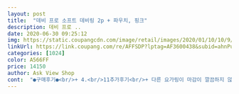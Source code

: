 ```yaml
---
layout: post 
title:  "데비 프로 소프트 데비링 2p + 파우치, 핑크" 
description: 데비 프로 ..
date: 2020-06-30 09:25:12 
img: https://static.coupangcdn.com/image/retail/images/2020/01/10/10/9/704ec603-c995-4090-aa8c-575d84a26a5a.jpg 
linkUrl: https://link.coupang.com/re/AFFSDP?lptag=AF3600438&subid=ahnPublicAsk&pageKey=1175967524&itemId=2154800213&vendorItemId=70153066916&traceid=V0-113-a3fbfcf252566c29 
categories: [1024] 
color: A566FF 
price: 14150 
author: Ask View Shop 
cont:  "●구매후기●<br/>+ 4.<br/>11추가후기<br/>+ 다른 요가링이 마감이 깔끔하지 않아서 플라스틱이 미세하게 튀어나와 다리에 상처가 났다는 리뷰를 많이봤어요!<br/>+ 요제품은 다른 제품들과 다르게 파우치가 있어서<br/>+5.<br/>3 추가후기<br/><br/> -<br/>https://www.<br/>junsungki.<br/>com/magazine/post<br/> -detail.<br/>do?id2121<br/>♤ 구매이유<br/>♤ 사용후기<br/>겉에 뭔가 미끄럼방지 코팅이 입혀져있어서 잘 빠지지 않더라구요.<br/> 무엇보다 제 다리도 수용해주는 제품력은 아주 우수하다고 장담할수 있지만 조오금만 더 저렴하면 좋을것 같아요!<br/>결론은 ,,, 만만하다고 생각하신분들은 걸어다니면서<br/>계속해서 붓기 없이 잘 자길 기대해봅니다<br/>구매동기)<br/>구매이유 : 알바하다보니 장시간 서있느라 다리가<br/>그래서 다리 관리를 위해 구매해봤어요.<br/><br/>그러다보니 점점 제 다리살로 자리잡는느낌?<br/>기사편집분이라 혹시 문제되믄 지울수있어요<br/>깔끔하게 정리가능하다는 점이 아주 큰 플러스 요소같아융<br/> -<br/>너무 시원하고 좋더라구요.<br/><br/>누가 제 다리를 물고 놓아주지 않는것 같았어요ㅋㅋㅋ<br/>다른 상품들 보다 가격이 좀 나가지만 다 비슷한것 같고, 파우치에 보관이 가능하단점에 끌려 샀네요^^<br/>다리가 붓고 땅기는날 풀어준다 생각하시구 구매하시면 좋을것 같아 사진을 남깁니다 <br/>다리가.<br/>.<br/>다리가 안들어 가더라구요ㅋㅋㅋㅋ<br/>다리힘도 강하고 근육도 많은편이긴하지만 뭔가<br/>다양하게 있어서<br/>대신 이걸 착용하면 혈액순환이 덜 되는 건지 발등에 핏줄이 빡! 서서 오래는 안 하려고요<br/>도움되셨다면 도움버튼 눌러주심 감사드려요 :)<br/>돈도 돈이고 운동하면 유지 기간도 짧아지고 말짱 도루묵 되는 게 아까워서<br/>두려워졌는데 지인집에 요가링이 있길래 써봤는데<br/>둘다 하나씩 가지고있기 좋은 템이라 수정하러 왔어욥<br/>땅기지두 않고 진짜 물건이네요ㅋㅋㅋ<br/>때문에 소프트라는 이름을 뒤집어 썼지만 하나도 안소프트하고, 남자다리도 들어간다는 후기를 보고 요걸로 재구매 했어요ㅋㅋㅋㅋ<br/>또 저처럼 종아리 알때미 구매하시는 거면<br/>똑같이 자국 남아서 그냥 맨살에 사용해요<br/>뛰어다닐수도 있겠던데요ㅋㅋㅋㅋㅋ<br/>마감처리가 안좋아서<br/>맨살에 하면 자국 많이 남을까봐 잠옷 위에 해봤는데<br/>며칠 멍이들수도 있으니까 레깅스나 얇은바지 착용 후 하시는게 조아욥<br/>미리 끼고 해보는건 어떨까? 해서 일자바지안에<br/>별점 : ⭐️⭐️⭐️⭐️<br/>보관이 매우 용이한게 큰 장점 같아요ㅋㅋㅋㅋ<br/>부종완화를 목적으로 산거라 확실히 시원하네요ㅜㅜ 착용하고 걸으면 누가 내 종아릿살을 쫙 당겨주는 느낌이에요ㅋㅋ<br/>불편한점은 전혀 없었어요.<br/><br/>비밀스럽게 착용한후 출근하고 일해봤습니다,,,<br/>빼빼 마르신거 아니그 새다리 가지신거 아니그<br/>사라져라 알!!!!<br/>사용해보세요,, 집에서만 쓸때랑은 차원이 다르게 자극적^<br/>살 쓸리는 경우가 있다고 하더라구요.<br/>.<br/><br/>서서 다닐 땐 괜찮을 때 앉으면 바로 빠져버려요 그것 때문에 헐겁다고 느낄 때도 있습니다<br/>소프트 또 샀어요<br/>소프트는 처음 종아리하기 좋은데<br/>소프트링이라 표면도 좀 부드러운 고무느낌(?)^^;; 무튼 마감이 안예쁘지만 상처날 마감은 아니란 소리네요ㅍㅎㅎ<br/>소프트인지 모르고 샀는데 이거 쓰고 적응되면 하드도 써보려고요<br/>솔직히 느낌 전 크게 안오더라구요.<br/>.<br/>? 처음부터 걸을수 있었고 심지어 착용하고 자도 괜찮았어요.<br/><br/>수정하는 김에 올바른 종아리 사용법 사진 추가해요<br/>수정해요<br/>스트레칭은 역시 하드가 좋네요<br/>실착후기 : 붓기는 줄어들지만 날씬다리는 가능할지 미지수<br/>아쉬운점은 가격이였어요!<br/>안쪽에 마감처리가 안예쁘게 티나지만 다른 상품들 후기에 다리에 긁혀 상처났다는것 같은 상처는 안나요ㅋㅋ<br/>앉아서 일하는 직업이다보니<br/>알바가 끝나면 뭔가 다리가 아플것 같아<br/>알이 더 두꺼워지기 전에 스스로 개선해보고자 요가링 구매했어요<br/>알이 심할수록 통증이 쎈데 또 시원하기도 해요<br/>앞으로 집에 있을땐 계속 착용하고 있으려구용<br/>얘는 마감 깔끔하고 잘돼있더라구요 <br/>어려서부터 무쇠다리라는 소리를 종종 들었고<br/>어제 하루종일 7센티 정도되는 구두를 신고 뛰어다녔는데요<br/>어젠 밤에 붓기가 덜해선지 편하게 잤고 아침에도 개운했네요.<br/><br/>여름도 다가오는데 반바지,치마입기가<br/>역시 파우치가 있어 깔끔히 보관 가능해요.<br/>(집에 애기들이 있어서 장난감인줄알고 위험하게 가지고 놀 수 있어서 쏙 담아두니 그다지 관심 없네요ㅍㅎㅎ)<br/>열심히 사용해서 부종없는 다리로 거듭날거에용!!<br/>오늘은 주말에 이틀연속 알바인데 그 후에도 후기 남겨볼게요 !! 넘 만족스 <br/>오래전부터 다리부종이 심했어요.<br/><br/>옷 입구 해도 멍들수는 있어요<br/>왜 이제야샀나 싶네요.<br/><br/>왠만하심 소프트로 사세요<br/>요가링 광고가 핫하길래 아무것도 모르고 하드샀다가<br/>요가링치고는 족흠 비싼감이 있더라구요.<br/> 물론 플라스틱만 덩그라니 있는 제품도 아니고,<br/>요즘 잠깐만 서있어도 알이 바로 배고 쥐도 잘 내려서<br/>원래 종아리ㅂㅌㅅ 일 년에 한 번씩 맞았는데<br/>이 상품은 맨살에 계속 착용하고 걸어도 보았는데<br/>이 제품보다 저렴한것도 있었지만<br/>이거 하고 잠드니까 정말 하나도 안붓고<br/>이건 딱 적당한 느낌이라 좋아요.<br/><br/>이것저것 따라 했더니 다음날 훨씬 다리가 가벼워진 느낌이에요!<br/>이전에 같은 브랜드의 일반 요가링을 구매했었는데<br/>인터넷에 요가링 사용법, 활용법 검색하면<br/>일반적인 제품이 내다리에 안들어가니까 족흠 현타가 <br/>자세히 보면 마감처리 부분이 매끄럽지는 않은데<br/>저와 같은 다리를 소유하셨다면 날씬해지기 보다는<br/>제가 요제품 일반 요가링도 받아보고 사용해봤는데 (1회 사용하려했으나 안들어가서 반품함) 그 제품도 깔끔하게 마감 잘 되있는걸로 봐서는 요 브랜드가 다른 요가링에 비해 조금 비싸지만 꼼꼼히 잘 만들어주시는것 같아요!<br/>조이는 느낌 때문에 종아리에 힘이 덜 들어가서 진짜 빠질 거 같은 느낌이 들어요<br/>좀더 꾸준히 하면 알도 좀 빠질까 기대해봅니다:)<br/>종아리 많이 두꺼운 분들도 어렵지 않게 착용 가능할 거 같아요<br/>지인 집에서는 하드타입이어서 조금만 신고 걸어도 아팠는데<br/>짠 음식을 좋아해서 종아리가 자주 부어 두껍다고 느끼는 편인데<br/>착용감)<br/>착용하는데 딱히 문제는 안되네요.<br/><br/>참고만 하세용<br/>처음 쓰시는 분들은 소프트도 아파요<br/>처음 하는 건데 조이는 느낌은 들지만 아프지 않아서 괜찮은 듯해요<br/>총평)<br/>출산하고 다리 부종이 심해진것 같아 반신반의 하며 구입했어요.<br/> 오늘 벌써 2일차 착용했고, 하루 세번 5분10분 착용했어요.<br/><br/>출처는 전성기 닷컴 메거진이이구욥<br/>퉁퉁 붓고 아픈느낌이 들더니 다음날엔 항상 다리가 부어서인지 기력이 하나도 없고 움직이기 싫길래 주문해봤어요 !<br/>특히 까치발을 올려서 물건을 찾는데 최고의 자극이오더라구요ㅋㅋㅋㅋ 걸어다닌지 한시간만에 아이와 인사를 하고 가방속에 고이 모셨습니다,, 잘때 다시차고 자려구요ㅋㅋㅋ<br/>폼롤러로는 뭔가 부족한 느낌이라서 아예 다리에 촥 붙여버리는 요가링이 좋지 않을까라는 생각으로ㅋㅋㅋㅋ<br/>하드 종아리 끼지도 못해욥<br/>하지만 알바하고 바로 착용후 잠들면 다음날 확실히 덜 붓는것 같아서 만족 스럽습니다ㅎㅎ<br/>헬스용품 이곳저곳에 나와있으면 뭔가 지저분한데<br/>+ 4.<br/>11추가후기<br/>+ 다른 요가링이 마감이 깔끔하지 않아서 플라스틱이 미세하게 튀어나와 다리에 상처가 났다는 리뷰를 많이봤어요!<br/>+ 요제품은 다른 제품들과 다르게 파우치가 있어서<br/>+5.<br/>3 추가후기<br/><br/> -<br/>https://www.<br/>junsungki.<br/>com/magazine/post<br/> -detail.<br/>do?id2121<br/>♤ 구매이유<br/>♤ 사용후기<br/>겉에 뭔가 미끄럼방지 코팅이 입혀져있어서 잘 빠지지 않더라구요.<br/> 무엇보다 제 다리도 수용해주는 제품력은 아주 우수하다고 장담할수 있지만 조오금만 더 저렴하면 좋을것 같아요!<br/>결론은 ,,, 만만하다고 생각하신분들은 걸어다니면서<br/>계속해서 붓기 없이 잘 자길 기대해봅니다<br/>구매동기)<br/>구매이유 : 알바하다보니 장시간 서있느라 다리가<br/>그래서 다리 관리를 위해 구매해봤어요.<br/><br/>그러다보니 점점 제 다리살로 자리잡는느낌?<br/>기사편집분이라 혹시 문제되믄 지울수있어요<br/>깔끔하게 정리가능하다는 점이 아주 큰 플러스 요소같아융<br/> -<br/>너무 시원하고 좋더라구요.<br/><br/>누가 제 다리를 물고 놓아주지 않는것 같았어요ㅋㅋㅋ<br/>다른 상품들 보다 가격이 좀 나가지만 다 비슷한것 같고, 파우치에 보관이 가능하단점에 끌려 샀네요^^<br/>다리가 붓고 땅기는날 풀어준다 생각하시구 구매하시면 좋을것 같아 사진을 남깁니다 <br/>다리가.<br/>.<br/>다리가 안들어 가더라구요ㅋㅋㅋㅋ<br/>다리힘도 강하고 근육도 많은편이긴하지만 뭔가<br/>다양하게 있어서<br/>대신 이걸 착용하면 혈액순환이 덜 되는 건지 발등에 핏줄이 빡! 서서 오래는 안 하려고요<br/>도움되셨다면 도움버튼 눌러주심 감사드려요 :)<br/>돈도 돈이고 운동하면 유지 기간도 짧아지고 말짱 도루묵 되는 게 아까워서<br/>두려워졌는데 지인집에 요가링이 있길래 써봤는데<br/>둘다 하나씩 가지고있기 좋은 템이라 수정하러 왔어욥<br/>땅기지두 않고 진짜 물건이네요ㅋㅋㅋ<br/>때문에 소프트라는 이름을 뒤집어 썼지만 하나도 안소프트하고, 남자다리도 들어간다는 후기를 보고 요걸로 재구매 했어요ㅋㅋㅋㅋ<br/>또 저처럼 종아리 알때미 구매하시는 거면<br/>똑같이 자국 남아서 그냥 맨살에 사용해요<br/>뛰어다닐수도 있겠던데요ㅋㅋㅋㅋㅋ<br/>마감처리가 안좋아서<br/>맨살에 하면 자국 많이 남을까봐 잠옷 위에 해봤는데<br/>며칠 멍이들수도 있으니까 레깅스나 얇은바지 착용 후 하시는게 조아욥<br/>미리 끼고 해보는건 어떨까? 해서 일자바지안에<br/>별점 : ⭐️⭐️⭐️⭐️<br/>보관이 매우 용이한게 큰 장점 같아요ㅋㅋㅋㅋ<br/>부종완화를 목적으로 산거라 확실히 시원하네요ㅜㅜ 착용하고 걸으면 누가 내 종아릿살을 쫙 당겨주는 느낌이에요ㅋㅋ<br/>불편한점은 전혀 없었어요.<br/><br/>비밀스럽게 착용한후 출근하고 일해봤습니다,,,<br/>빼빼 마르신거 아니그 새다리 가지신거 아니그<br/>사라져라 알!!!!<br/>사용해보세요,, 집에서만 쓸때랑은 차원이 다르게 자극적^<br/>살 쓸리는 경우가 있다고 하더라구요.<br/>.<br/><br/>서서 다닐 땐 괜찮을 때 앉으면 바로 빠져버려요 그것 때문에 헐겁다고 느낄 때도 있습니다<br/>소프트 또 샀어요<br/>소프트는 처음 종아리하기 좋은데<br/>소프트링이라 표면도 좀 부드러운 고무느낌(?)^^;; 무튼 마감이 안예쁘지만 상처날 마감은 아니란 소리네요ㅍㅎㅎ<br/>소프트인지 모르고 샀는데 이거 쓰고 적응되면 하드도 써보려고요<br/>솔직히 느낌 전 크게 안오더라구요.<br/>.<br/>? 처음부터 걸을수 있었고 심지어 착용하고 자도 괜찮았어요.<br/><br/>수정하는 김에 올바른 종아리 사용법 사진 추가해요<br/>수정해요<br/>스트레칭은 역시 하드가 좋네요<br/>실착후기 : 붓기는 줄어들지만 날씬다리는 가능할지 미지수<br/>아쉬운점은 가격이였어요!<br/>안쪽에 마감처리가 안예쁘게 티나지만 다른 상품들 후기에 다리에 긁혀 상처났다는것 같은 상처는 안나요ㅋㅋ<br/>앉아서 일하는 직업이다보니<br/>알바가 끝나면 뭔가 다리가 아플것 같아<br/>알이 더 두꺼워지기 전에 스스로 개선해보고자 요가링 구매했어요<br/>알이 심할수록 통증이 쎈데 또 시원하기도 해요<br/>앞으로 집에 있을땐 계속 착용하고 있으려구용<br/>얘는 마감 깔끔하고 잘돼있더라구요 <br/>어려서부터 무쇠다리라는 소리를 종종 들었고<br/>어제 하루종일 7센티 정도되는 구두를 신고 뛰어다녔는데요<br/>어젠 밤에 붓기가 덜해선지 편하게 잤고 아침에도 개운했네요.<br/><br/>여름도 다가오는데 반바지,치마입기가<br/>역시 파우치가 있어 깔끔히 보관 가능해요.<br/>(집에 애기들이 있어서 장난감인줄알고 위험하게 가지고 놀 수 있어서 쏙 담아두니 그다지 관심 없네요ㅍㅎㅎ)<br/>열심히 사용해서 부종없는 다리로 거듭날거에용!!<br/>오늘은 주말에 이틀연속 알바인데 그 후에도 후기 남겨볼게요 !! 넘 만족스 <br/>오래전부터 다리부종이 심했어요.<br/><br/>옷 입구 해도 멍들수는 있어요<br/>왜 이제야샀나 싶네요.<br/><br/>왠만하심 소프트로 사세요<br/>요가링 광고가 핫하길래 아무것도 모르고 하드샀다가<br/>요가링치고는 족흠 비싼감이 있더라구요.<br/> 물론 플라스틱만 덩그라니 있는 제품도 아니고,<br/>요즘 잠깐만 서있어도 알이 바로 배고 쥐도 잘 내려서<br/>원래 종아리ㅂㅌㅅ 일 년에 한 번씩 맞았는데<br/>이 상품은 맨살에 계속 착용하고 걸어도 보았는데<br/>이 제품보다 저렴한것도 있었지만<br/>이거 하고 잠드니까 정말 하나도 안붓고<br/>이건 딱 적당한 느낌이라 좋아요.<br/><br/>이것저것 따라 했더니 다음날 훨씬 다리가 가벼워진 느낌이에요!<br/>이전에 같은 브랜드의 일반 요가링을 구매했었는데<br/>인터넷에 요가링 사용법, 활용법 검색하면<br/>일반적인 제품이 내다리에 안들어가니까 족흠 현타가 <br/>자세히 보면 마감처리 부분이 매끄럽지는 않은데<br/>저와 같은 다리를 소유하셨다면 날씬해지기 보다는<br/>제가 요제품 일반 요가링도 받아보고 사용해봤는데 (1회 사용하려했으나 안들어가서 반품함) 그 제품도 깔끔하게 마감 잘 되있는걸로 봐서는 요 브랜드가 다른 요가링에 비해 조금 비싸지만 꼼꼼히 잘 만들어주시는것 같아요!<br/>조이는 느낌 때문에 종아리에 힘이 덜 들어가서 진짜 빠질 거 같은 느낌이 들어요<br/>좀더 꾸준히 하면 알도 좀 빠질까 기대해봅니다:)<br/>종아리 많이 두꺼운 분들도 어렵지 않게 착용 가능할 거 같아요<br/>지인 집에서는 하드타입이어서 조금만 신고 걸어도 아팠는데<br/>짠 음식을 좋아해서 종아리가 자주 부어 두껍다고 느끼는 편인데<br/>착용감)<br/>착용하는데 딱히 문제는 안되네요.<br/><br/>참고만 하세용<br/>처음 쓰시는 분들은 소프트도 아파요<br/>처음 하는 건데 조이는 느낌은 들지만 아프지 않아서 괜찮은 듯해요<br/>총평)<br/>출산하고 다리 부종이 심해진것 같아 반신반의 하며 구입했어요.<br/> 오늘 벌써 2일차 착용했고, 하루 세번 5분10분 착용했어요.<br/><br/>출처는 전성기 닷컴 메거진이이구욥<br/>퉁퉁 붓고 아픈느낌이 들더니 다음날엔 항상 다리가 부어서인지 기력이 하나도 없고 움직이기 싫길래 주문해봤어요 !<br/>특히 까치발을 올려서 물건을 찾는데 최고의 자극이오더라구요ㅋㅋㅋㅋ 걸어다닌지 한시간만에 아이와 인사를 하고 가방속에 고이 모셨습니다,, 잘때 다시차고 자려구요ㅋㅋㅋ<br/>폼롤러로는 뭔가 부족한 느낌이라서 아예 다리에 촥 붙여버리는 요가링이 좋지 않을까라는 생각으로ㅋㅋㅋㅋ<br/>하드 종아리 끼지도 못해욥<br/>하지만 알바하고 바로 착용후 잠들면 다음날 확실히 덜 붓는것 같아서 만족 스럽습니다ㅎㅎ<br/>헬스용품 이곳저곳에 나와있으면 뭔가 지저분한데<br/>" 
---
```

